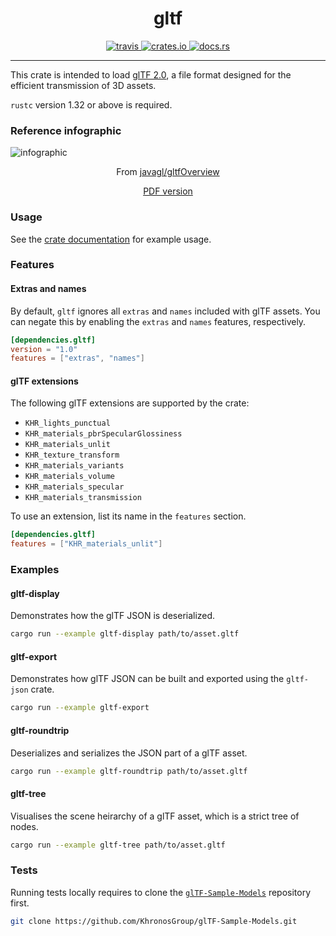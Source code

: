
<h1 align="center">
   gltf
</h1>
<p align="center">
   <a href="https://travis-ci.org/gltf-rs/gltf">
      <img src="https://travis-ci.org/gltf-rs/gltf.svg?branch=master" alt="travis">
   </a>
   <a href="https://crates.io/crates/gltf">
      <img src="https://img.shields.io/crates/v/gltf.svg" alt="crates.io">
   </a>
   <a href="https://docs.rs/gltf">
      <img src="https://docs.rs/gltf/badge.svg" alt="docs.rs">
   </a>
</p>

---

This crate is intended to load [glTF 2.0](https://www.khronos.org/gltf), a file format designed for the efficient transmission of 3D assets.

`rustc` version 1.32 or above is required.

### Reference infographic

![infographic](https://raw.githubusercontent.com/KhronosGroup/glTF/main/specification/2.0/figures/gltfOverview-2.0.0b.png)

<p align="center">From <a href="https://github.com/javagl/gltfOverview">javagl/gltfOverview</a></p>
<p align="center"><a href="https://www.khronos.org/files/gltf20-reference-guide.pdf">PDF version</a></p>

### Usage

See the [crate documentation](https://docs.rs/gltf) for example usage.

### Features

#### Extras and names

By default, `gltf` ignores all `extras` and `names` included with glTF assets. You can negate this by enabling the `extras` and `names` features, respectively.

```toml
[dependencies.gltf]
version = "1.0"
features = ["extras", "names"]
```

#### glTF extensions

The following glTF extensions are supported by the crate:

* `KHR_lights_punctual`
* `KHR_materials_pbrSpecularGlossiness`
* `KHR_materials_unlit`
* `KHR_texture_transform`
* `KHR_materials_variants`
* `KHR_materials_volume`
* `KHR_materials_specular`
* `KHR_materials_transmission`

To use an extension, list its name in the `features` section.

```toml
[dependencies.gltf]
features = ["KHR_materials_unlit"]
```

### Examples

#### gltf-display

Demonstrates how the glTF JSON is deserialized.

```sh
cargo run --example gltf-display path/to/asset.gltf
```

#### gltf-export

Demonstrates how glTF JSON can be built and exported using the `gltf-json` crate.

```sh
cargo run --example gltf-export
```

#### gltf-roundtrip

Deserializes and serializes the JSON part of a glTF asset.

```sh
cargo run --example gltf-roundtrip path/to/asset.gltf
```

#### gltf-tree

Visualises the scene heirarchy of a glTF asset, which is a strict tree of nodes.

```sh
cargo run --example gltf-tree path/to/asset.gltf
```

### Tests

Running tests locally requires to clone the [`glTF-Sample-Models`](https://github.com/KhronosGroup/glTF-Sample-Models) repository first.

```sh
git clone https://github.com/KhronosGroup/glTF-Sample-Models.git
```